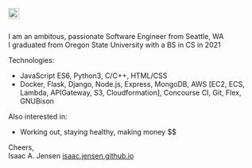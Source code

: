 <a href="https://linkedin.com/in/isaacjensen7">
  <img align="left" alt="Isaac Jensen - LinkedIn" width="22px" src="https://cdn.jsdelivr.net/npm/simple-icons@v3/icons/linkedin.svg"/>
</a>
<br />
<br />

I am an ambitous, passionate Software Engineer from Seattle, WA <br>
I graduated from Oregon State University with a BS in CS in 2021

Technologies:
- JavaScript ES6, Python3, C/C++, HTML/CSS
- Docker, Flask, Django, Node.js, Express, MongoDB, AWS [EC2, ECS, Lambda, APIGateway, S3, Cloudformation], Concourse CI, Git, Flex, GNUBison

Also interested in:
- Working out, staying healthy, making money $$

Cheers,  
Isaac A. Jensen
[isaac.jensen.github.io](https://isaacjensen.github.io/)

